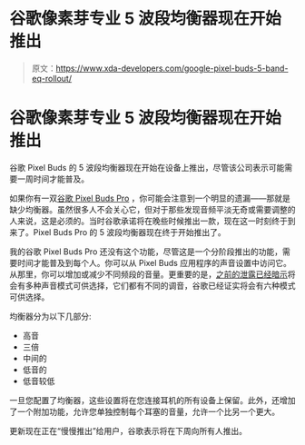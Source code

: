 # 谷歌像素芽专业 5 波段均衡器现在开始推出

> 原文：<https://www.xda-developers.com/google-pixel-buds-5-band-eq-rollout/>

# 谷歌像素芽专业 5 波段均衡器现在开始推出

谷歌 Pixel Buds 的 5 波段均衡器现在开始在设备上推出，尽管该公司表示可能需要一周时间才能普及。

如果你有一双[谷歌 Pixel Buds Pro](https://www.xda-developers.com/google-pixel-buds-pro-review/) ，你可能会注意到一个明显的遗漏——那就是缺少均衡器。虽然很多人不会关心它，但对于那些发现音频平淡无奇或需要调整的人来说，这是必须的。当时谷歌承诺将在晚些时候推出一款，现在这一时刻终于到来了。Pixel Buds Pro 的 5 波段均衡器现在终于开始推出了。

我的谷歌 Pixel Buds Pro 还没有这个功能，尽管这是一个分阶段推出的功能，需要时间才能普及到每个人。你可以从 Pixel Buds 应用程序的声音设置中访问它。从那里，你可以增加或减少不同频段的音量。更重要的是，[之前的泄露已经暗示](https://www.xda-developers.com/pixel-buds-pro-five-band-equalizer-volume-balancing-apk-teardown/)将会有多种声音模式可供选择，它们都有不同的调音，谷歌已经证实将会有六种模式可供选择。

均衡器分为以下几部分:

*   高音
*   三倍
*   中间的
*   低音的
*   低音较低

一旦您配置了均衡器，这些设置将在您连接耳机的所有设备上保留。此外，还增加了一个附加功能，允许您单独控制每个耳塞的音量，允许一个比另一个更大。

更新现在正在“慢慢推出”给用户，谷歌表示将在下周向所有人推出。